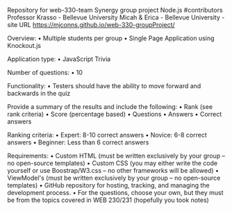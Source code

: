 Repository for web-330-team Synergy group project Node.js #contributors Professor Krasso - Bellevue University Micah & Erica - Bellevue University - site URL https://mjconns.github.io/web-330-groupProject/

Overview: • Multiple students per group • Single Page Application using Knockout.js

Application type: • JavaScript Trivia

Number of questions: • 10

Functionality: • Testers should have the ability to move forward and backwards in the quiz

Provide a summary of the results and include the following: • Rank (see rank criteria) • Score (percentage based) • Questions • Answers • Correct answers

Ranking criteria: • Expert: 8-10 correct answers • Novice: 6-8 correct answers • Beginner: Less than 6 correct answers

Requirements: • Custom HTML (must be written exclusively by your group – no open-source templates) • Custom CSS (you may either write the code yourself or use Boostrap/W3.css – no other frameworks will be allowed) • ViewModel's (must be written exclusively by your group – no open-source templates) • GitHub repository for hosting, tracking, and managing the development process. • For the questions, choose your own, but they must be from the topics covered in WEB 230/231 (hopefully you took notes)
